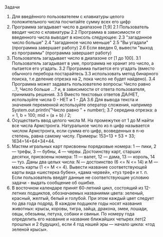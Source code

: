 Задачи
1. Для введённого пользователем с клавиатуры целого положительного числа посчитайте сумму всех его цифр
2. Программа загадывает число в диапазоне [1;9]
2.1 Пользователь вводит число с клавиатуры
2.2 Программа в зависимости от введенного числа выводит в консоль следующее:
2.3 "загаданное число больше"
2.4 "загаданное число меньше"
2.5 "Вы угадали" (программа завершает работу)
2.6 Если введен 0, вывести "выход из программы" (программа завершает работу)
3. Пользователь загадывает число в диапазоне от [1 до 100].
3.1 Пользователь загадывает в уме, программа не хранит это число, а пытается его угадать.
3.2 Программа пытается его угадать (вместо обычного перебора постарайтесь
3.3 использовать метод бинарного поиска, т.е деление отрезка на 2, пока число не будет найдено).
3.4 Программа может задавать пользователю вопросы: Число равно ...?, Число больше ...? и, в зависимости от ответа пользователя, принимать решения.
3.5 Вместо текстовых ответов ДА/НЕТ, используйте числа 0 - НЕТ и 1 - ДА
3.6 Для вывода текста и значения переменной используйте оператор сложения, например System.out.println("Число равно " + number);
3.7 середина отрезка: a = 1, b = 100; mid = (a + b) / 2;
4. Осуществить ввод целого числа М. На промежутке от 1 до M найти все числа Армстронга. Натуральное число из n цифр называется числом Армстронга, если сумма его цифр, возведенных в n-ю степень, равна самому числу. Примеры: 153=13 + 53 + 33; 1634=14+64+34+44. 
5. Мастям игральных карт присвоены порядковые номера: 1 — пики, 2 — трефы, 3 — бубны, 4 — червы. Достоинству карт, старших десятки, присвоены номера: 11 — валет, 12 — дама, 13 — король, 14 — туз. Даны два целых числа: N — достоинство (6 <= N <= 14) и M — масть карты (1 <= M <= 4). Вывести название соответствующей карты вида «шестерка бубен», «дама червей», «туз треф» и т. п. Если пользователь введёт данные не соответствующие условию задачи - выдать сообщение об ошибке.
6. В восточном календаре принят 60-летний цикл, состоящий из 12-летних подциклов, обозначаемых названиями цвета: зеленый, красный, желтый, белый и голубой. При этом каждый цвет следует по два года подряд. В каждом подцикле годы носят названия животных: крысы, коровы, тигра, зайца, дракона, змеи, лошади, овцы, обезьяны, петуха, собаки и свиньи. По номеру года определить его название и название ближайших четырех лет(2 прошлых и 2 будущих), если 4 год нашей эры — начало цикла: «год зеленой крысы». 
